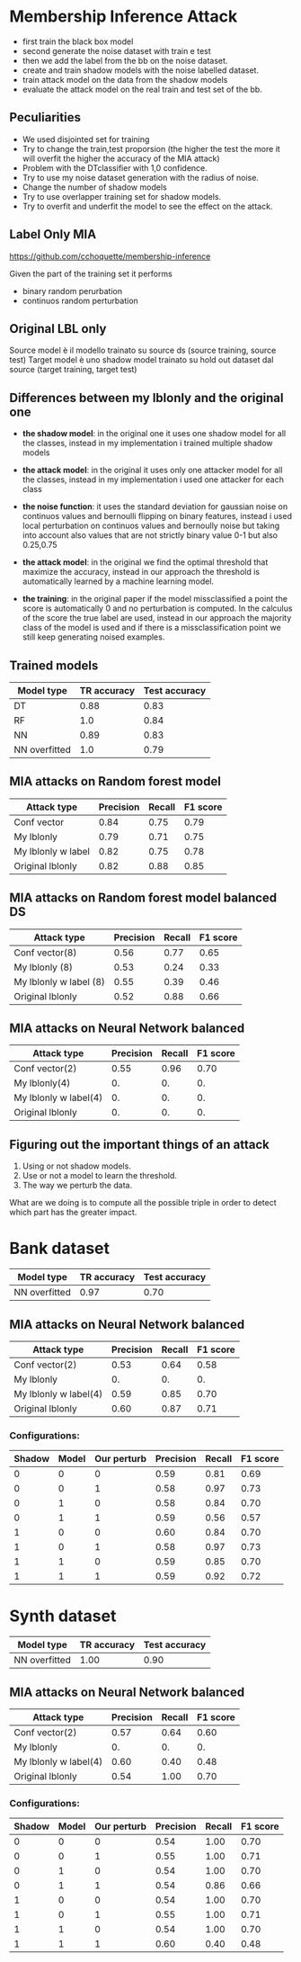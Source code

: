 # Membership Inference Attack
- first train the black box model
- second generate the noise dataset with train e test
- then we add the label from the bb on the noise dataset.
- create and train shadow models with the noise labelled dataset.
- train attack model on the data from the shadow models
- evaluate the attack model on the real train and test set of the bb.


## Peculiarities 
- We used disjointed set for training
- Try to change the train,test proporsion (the higher the test the more it will overfit the higher the accuracy of the MIA attack)
- Problem with the DTclassifier with 1,0 confidence.
- Try to use my noise dataset generation with the radius of noise.
- Change the number of shadow models
- Try to use overlapper training set for shadow models.
- Try to overfit and underfit the model to see the effect on the attack.

## Label Only MIA
https://github.com/cchoquette/membership-inference

Given the part of the training set it performs
- binary random perurbation
- continuos random perturbation

## Original LBL only
Source model è il modello trainato su source ds (source training, source test)
Target model è uno shadow model trainato su hold out dataset dal source (target training, target test)

## Differences between my lblonly and the original one
- **the shadow model**: in the original one it uses
 one shadow model for all the classes, instead in my
 implementation i trained multiple shadow models

- **the attack model**: in the original it uses only one attacker model
for all the classes, instead in my implementation i used
one attacker for each class

- **the noise function**: it uses the standard deviation
for gaussian noise on continuos values and bernoulli flipping on 
binary features, instead i used local perturbation on continuos values
and bernoully noise but taking into account also values that are not strictly binary value 0-1
but also 0.25,0.75

- **the attack model**: in the original we find the optimal threshold that
maximize the accuracy, instead in our approach the threshold is automatically
learned by a machine learning model.

- **the training**: in the original paper if the model missclassified a point
the score is automatically 0 and no perturbation is computed. In the calculus of the
score the true label are used, instead in our approach the majority class
of the model is used and if there is a missclassification point we still keep
generating noised examples. 

## Trained models
| Model type     | TR accuracy | Test accuracy | 
| ----------- | ----------- | ----------- | 
| DT | 0.88 | 0.83|
| RF | 1.0 | 0.84 |
| NN | 0.89 | 0.83 |
| NN overfitted | 1.0 | 0.79 |

## MIA attacks on Random forest model
| Attack type     | Precision | Recall | F1 score | 
| ----------- | ----------- | ----------- | ----------- |
| Conf vector | 0.84 | 0.75 | 0.79 |
| My lblonly | 0.79 | 0.71 | 0.75 |
| My lblonly w label | 0.82 | 0.75 | 0.78 |
| Original lblonly | 0.82 | 0.88 | 0.85 |

## MIA attacks on Random forest model balanced DS
| Attack type     | Precision | Recall | F1 score | 
| ----------- | ----------- | ----------- | ----------- |
| Conf vector(8) | 0.56 | 0.77 | 0.65 |
| My lblonly (8) | 0.53 | 0.24 | 0.33 |
| My lblonly w label (8) | 0.55 | 0.39 | 0.46 |
| Original lblonly | 0.52 | 0.88 | 0.66 |


## MIA attacks on Neural Network balanced
| Attack type     | Precision | Recall | F1 score | 
| ----------- | ----------- | ----------- | ----------- |
| Conf vector(2) | 0.55 | 0.96 | 0.70 |
| My lblonly(4) | 0. | 0. | 0. |
| My lblonly w label(4) | 0. | 0. | 0. |
| Original lblonly | 0. | 0. | 0. |

## Figuring out the important things of an attack
1) Using or not shadow models.
2) Use or not a model to learn the threshold.
3) The way we perturb the data.

What are we doing is to compute all the possible triple in order
to detect which part has the greater impact.



# Bank dataset
| Model type     | TR accuracy | Test accuracy | 
| ----------- | ----------- | ----------- | 
| NN overfitted | 0.97 | 0.70 | 
## MIA attacks on Neural Network balanced
| Attack type     | Precision | Recall | F1 score | 
| ----------- | ----------- | ----------- | ----------- |
| Conf vector(2) | 0.53 | 0.64 | 0.58 |
| My lblonly | 0. | 0. | 0. |
| My lblonly w label(4) | 0.59 | 0.85 | 0.70 |
| Original lblonly | 0.60 | 0.87 | 0.71 |

### Configurations:
| Shadow | Model | Our perturb | Precision | Recall | F1 score | 
| ----------- | ----------- | ----------- | ----------- | ----------- | ----------- |
| 0 | 0 | 0 | 0.59 | 0.81 | 0.69 |
| 0 | 0 | 1 | 0.58 | 0.97 | 0.73 |
| 0 | 1 | 0 | 0.58 | 0.84 | 0.70 |
| 0 | 1 | 1 | 0.59 | 0.56 | 0.57 |
| 1 | 0 | 0 | 0.60 | 0.84 | 0.70 |
| 1 | 0 | 1 | 0.58 | 0.97 | 0.73 |
| 1 | 1 | 0 | 0.59 | 0.85 | 0.70 |
| 1 | 1 | 1 | 0.59 | 0.92 | 0.72 |

# Synth dataset
| Model type     | TR accuracy | Test accuracy | 
| ----------- | ----------- | ----------- | 
| NN overfitted | 1.00 | 0.90 | 
## MIA attacks on Neural Network balanced
| Attack type     | Precision | Recall | F1 score | 
| ----------- | ----------- | ----------- | ----------- |
| Conf vector(2) | 0.57 | 0.64 | 0.60 |
| My lblonly | 0. | 0. | 0. |
| My lblonly w label(4) | 0.60 | 0.40 | 0.48 |
| Original lblonly | 0.54 | 1.00 | 0.70 |

### Configurations:
| Shadow | Model | Our perturb | Precision | Recall | F1 score | 
| ----------- | ----------- | ----------- | ----------- | ----------- | ----------- |
| 0 | 0 | 0 | 0.54 | 1.00 | 0.70 |
| 0 | 0 | 1 | 0.55 | 1.00 | 0.71 |
| 0 | 1 | 0 | 0.54 | 1.00 | 0.70 |
| 0 | 1 | 1 | 0.54 | 0.86 | 0.66 |
| 1 | 0 | 0 | 0.54 | 1.00 | 0.70 |
| 1 | 0 | 1 | 0.55 | 1.00 | 0.71 |
| 1 | 1 | 0 | 0.54 | 1.00 | 0.70 |
| 1 | 1 | 1 | 0.60 | 0.40 | 0.48 |